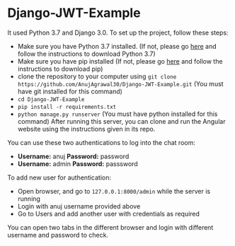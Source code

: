 # Django-JWT-Example
It used Python 3.7 and Django 3.0.
To set up the project, follow these steps:
- Make sure you have Python 3.7 installed. (If not, please go [here](https://www.python.org/downloads/release/python-375/) and follow the instructions to download Python 3.7)
- Make sure you have pip installed (If not, please go [here](https://www.liquidweb.com/kb/install-pip-windows/) and follow the instructions to download pip)
- clone the repository to your computer using `git clone https://github.com/AnujAgrawal30/Django-JWT-Example.git` (You must have git installed for this command)
- `cd Django-JWT-Example`
- `pip install -r requirements.txt`
- `python manage.py runserver` (You must have python installed for this command)
After running this server, you can clone and run the Angular website using the instructions given in its repo.

You can use these two authentications to log into the chat room:
- **Username:** anuj  **Password:** password
- **Username:** admin  **Password:** passsword

To add new user for authentication: 
- Open browser, and go to `127.0.0.1:8000/admin` while the server is running
- Login with anuj username provided above
- Go to Users and add another user with credentials as required

You can open two tabs in the different browser and login with different username and password to check.
